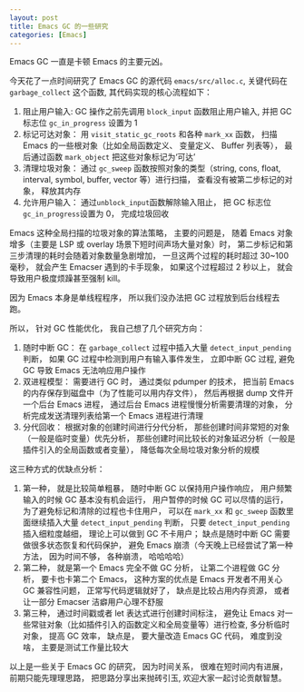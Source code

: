 ```yaml
---
layout: post
title: Emacs GC 的一些研究
categories: [Emacs]
---
```


Emacs GC 一直是卡顿 Emacs 的主要元凶。

今天花了一点时间研究了 Emacs GC 的源代码 `emacs/src/alloc.c`, 关键代码在 `garbage_collect` 这个函数, 其代码实现的核心流程如下：

1. 阻止用户输入: GC 操作之前先调用 `block_input` 函数阻止用户输入, 并把 GC 标志位 `gc_in_progress` 设置为 1
2. 标记可达对象： 用 `visit_static_gc_roots` 和各种 `mark_xx` 函数， 扫描 Emacs 的一些根对象（比如全局函数定义、 变量定义、 Buffer 列表等）， 最后通过函数 `mark_object` 把这些对象标记为‘可达’
3. 清理垃圾对象： 通过 `gc_sweep` 函数按照对象的类型（string, cons, float, interval, symbol, buffer, vector 等）进行扫描， 查看没有被第二步标记的对象， 释放其内存
4. 允许用户输入： 通过`unblock_input`函数解除输入阻止， 把 GC 标志位`gc_in_progress`设置为 0， 完成垃圾回收

Emacs 这种全局扫描的垃圾对象的算法策略， 主要的问题是， 随着 Emacs 对象增多（主要是 LSP 或 overlay 场景下短时间声场大量对象）时， 第二步标记和第三步清理的耗时会随着对象数量急剧增加， 一旦这两个过程的耗时超过 30~100 毫秒， 就会产生 Emacser 遇到的卡手现象， 如果这个过程超过 2 秒以上， 就会导致用户极度烦躁甚至强制 kill。

因为 Emacs 本身是单线程程序， 所以我们没办法把 GC 过程放到后台线程去跑。

所以， 针对 GC 性能优化， 我自己想了几个研究方向：

1. 随时中断 GC： 在 `garbage_collect` 过程中插入大量 `detect_input_pending` 判断， 如果 GC 过程中检测到用户有输入事件发生， 立即中断 GC 过程, 避免 GC 导致 Emacs 无法响应用户操作
2. 双进程模型： 需要进行 GC 时， 通过类似 pdumper 的技术， 把当前 Emacs 的内存保存到磁盘中（为了性能可以用内存文件）， 然后再根据 dump 文件开一个后台 Emacs 进程， 通过后台 Emacs 进程慢慢分析需要清理的对象， 分析完成发送清理列表给第一个 Emacs 进程进行清理
3. 分代回收： 根据对象的创建时间进行分代分析， 那些创建时间非常短的对象（一般是临时变量）优先分析， 那些创建时间比较长的对象延迟分析（一般是插件引入的全局函数或者变量）， 降低每次全局垃圾对象分析的规模

这三种方式的优缺点分析：
1. 第一种， 就是比较简单粗暴， 随时中断 GC 以保持用户操作响应， 用户频繁输入的时候 GC 基本没有机会运行， 用户暂停的时候 GC 可以尽情的运行， 为了避免标记和清除的过程也卡住用户， 可以在 `mark_xx` 和 `gc_sweep` 函数里面继续插入大量 `detect_input_pending` 判断， 只要 `detect_input_pending` 插入细粒度越细， 理论上可以做到 GC 不卡用户； 缺点是随时中断 GC 需要做很多状态恢复和代码保护， 避免 Emacs 崩溃（今天晚上已经尝试了第一种方法， 因为时间不够， 各种崩溃， 哈哈哈哈）
2. 第二种， 就是第一个 Emacs 完全不做 GC 分析， 让第二个进程做 GC 分析， 要卡也卡第二个 Emacs， 这种方案的优点是 Emacs 开发者不用关心 GC 兼容性问题， 正常写代码逻辑就好了， 缺点是比较占用内存资源， 或者让一部分 Emacser 洁癖用户心理不舒服
3. 第三种， 通过时间戳或者 let 表达式进行创建时间标注， 避免让 Emacs 对一些常驻对象（比如插件引入的函数定义和全局变量等）进行检查, 多分析临时对象， 提高 GC 效率， 缺点是， 要大量改造 Emacs GC 代码， 难度到没啥， 主要是测试工作量比较大

以上是一些关于 Emacs GC 的研究， 因为时间关系， 很难在短时间内有进展， 前期只能先理理思路， 把思路分享出来抛砖引玉, 欢迎大家一起讨论贡献智慧。
